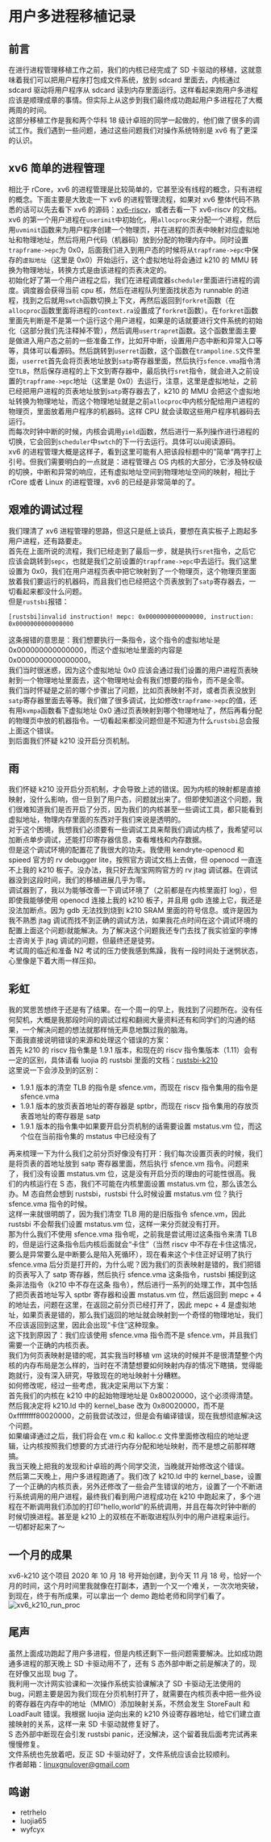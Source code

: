# 用户多进程移植记录

## 前言
在进行进程管理移植工作之前，我们的内核已经完成了 SD 卡驱动的移植，这就意味着我们可以把用户程序打包成文件系统，放到 sdcard 里面去，内核通过 sdcard 驱动将用户程序从 sdcard 读到内存里面运行。这样看起来跑用户多进程应该是顺理成章的事情。但实际上从这步到我们最终成功跑起用户多进程花了大概两周的时间。  
这部分移植工作是我和两个华科 18 级计卓班的同学一起做的，他们做了很多的调试工作。我们遇到一些问题，通过这些问题我们对操作系统特别是 xv6 有了更深的认识。  

## xv6 简单的进程管理
相比于 rCore，xv6 的进程管理是比较简单的，它甚至没有线程的概念，只有进程的概念。下面主要是大致走一下 xv6 的进程管理流程，如果对 xv6 整体代码不熟悉的话可以先去看下 xv6 的源码：[xv6-riscv](https://github.com/mit-pdos/xv6-riscv.git)，或者去看一下 xv6-riscv 的文档。  
xv6 的第一个用户进程在`userinit`中初始化，用`allocproc`来分配一个进程，然后用`uvminit`函数来为用户程序创建一个物理页，并在进程的页表中映射对应虚拟地址和物理地址，然后将用户代码（机器码）放到分配的物理内存中。同时设置`trapframe->epc`为 0x0，后面我们进入到用户态的时候将从`trapframe->epc`中保存的`虚拟地址`（这里是 0x0）开始运行，这个虚拟地址将会通过 k210 的 MMU 转换为物理地址，转换方式是由该进程的页表决定的。  
初始化好了第一个用户进程之后，我们在进程调度器`scheduler`里面进行进程的调度。调度器会获得当前 cpu 核，然后在进程队列里面找状态为 runnable 的进程，找到之后就用`swtch`函数切换上下文，再然后返回到`forkret`函数（在`allocproc`函数里面将进程的`context.ra`设置成了`forkret`函数）。在`forkret`函数里面先判断是不是第一个运行这个用户进程，如果是的话就要进行文件系统的初始化（这部分我们先注释掉不管），然后调用`usertrapret`函数。这个函数里面主要是做进入用户态之前的一些准备工作，比如开中断，设置用户态中断和异常入口等等，具体可以看源码。然后跳转到`userret`函数，这个函数在`trampoline.S`文件里面，`userret`首先会将页表地址放到`satp`寄存器里面，然后执行`sfence.vma`指令清空`TLB`，然后保存进程的上下文到寄存器中，最后执行`sret`指令，就会进入之前设置的`trapframe->epc`地址（这里是 0x0）去运行，注意，这里是虚拟地址，之前已经把用户进程的页表地址放到`satp`寄存器去了，k210 的 MMU 会把这个虚拟地址转换为物理地址，而这个物理地址就是之前`allocproc`中内核分配给用户进程的物理页，里面放着用户程序的机器码。这样 CPU 就会读取这些用户程序机器码去运行。  
而每次时钟中断的时候，内核会调用`yield`函数，然后进行一系列操作进行进程的切换，它会回到`scheduler`中`swtch`的下一行去运行。具体可以u阅读源码。  
xv6 的进程管理大概是这样子，看到这里可能有人把该段标题中的”简单“两字打上引号。但我们需要明白的一点就是：进程管理占 OS 内核的大部分，它涉及特权级的切换，中断和异常的响应，还有虚拟地址空间到物理地址空间的映射，相比于 rCore 或者 Linux 的进程管理，xv6 的已经是非常简单的了。  

## 艰难的调试过程
我们理清了 xv6 进程管理的思路，但这只是纸上谈兵，要想在真实板子上跑起多用户进程，还有路要走。  
首先在上面所说的流程，我们已经走到了最后一步，就是执行`sret`指令，之后它应该会跳转到`sepc`，也就是我们之前设置的`trapframe->epc`中去运行。我们这里设置为 0x0，我们在用户进程页表中把它映射到了一个物理页，这个物理页里面放着我们要运行的机器码，而且我们也已经把这个页表放到了`satp`寄存器去，一切看起来都没什么问题。  
但是`rustsbi`报错：  
```
[rustsbi]invalid instruction! mepc: 0x0000000000000000, instruction: 0x0000000000000000
```
这条报错的意思是：我们想要执行一条指令，这个指令的虚拟地址是 0x000000000000000，而这个虚拟地址里面的内容是 0x0000000000000000。  
我们当时很迷惑，因为这个虚拟地址 0x0 应该会通过我们设置的用户进程页表映射到一个物理地址里面去，这个物理地址会有我们想要的指令，而不是全零。  
我们当时怀疑是之前的哪个步骤出了问题，比如页表映射不对，或者页表没放到`satp`寄存器里面去等等。我们做了很多调试，比如修改`trapframe->epc`的值，还有用`kvmpa`函数看下虚拟地址 0x0 通过页表映射到哪个物理地址了，然后再看分配的物理页中放的机器指令。一切看起来都没问题但是不知道为什么`rustsbi`总会报上面这个错误。  
到后面我们怀疑 k210 没开启分页机制。  

## 雨
我们怀疑 k210 没开启分页机制，才会导致上述的错误。因为内核的映射都是直接映射，没什么影响，但一旦到了用户态，问题就出来了。但即使知道这个问题，我们很难知道我们是否开启了分页，因为我们的内核甚至一些调试工具，都只能看到虚拟地址，物理内存里面的东西对于我们来说是透明的。  
对于这个困境，我想我们必须要有一些调试工具来帮我们调试内核了，我希望可以加断点单步调试，还能打印寄存器信息，查看堆栈和内存数据。  
但是这个调试环境的配置花了我很大的功夫。我使用 kendryte-openocd 和 spieed 官方的 rv debugger lite，按照官方调试文档上去做，但 openocd 一直连不上我的 k210 板子。没办法，我只好去淘宝网购官方的 rv jtag 调试器。在调试器没到这段时间，我们的移植进展几乎为零。  
调试器到了，我以为能够改善一下调试环境了（之前都是在内核里面打 log），但即使我能够使用 openocd 连接上我的 k210 板子，并且用 gdb 连接上它，我还是没法加断点。因为 gdb 无法找到烧到 k210 SRAM 里面的符号信息。或许是因为我不熟悉 jtag 调试而找不到正确的调试方法，如果我花点时间在这个调试环境的配置上面这个问题i就能解决。为了解决这个问题我还专门去找了我实验室的李博士咨询关于 jtag 调试的问题，但最终还是徒劳。  
考试周的临近和准备 N2 考试的压力使我感到焦躁，我有一段时间处于迷惘状态，心里像是下着大雨一样压抑。  

## 彩虹
我的冥思苦想终于还是有了结果。在一个周一的早上，我找到了问题所在。没有任何契机，大概是我那段时间的调试过程和翻阅大量资料还有和同学们的沟通的结果，一个解决问题的想法就那样悄无声息地飘过我的脑海。  
下面我直接说明错误的来源和处理这个错误的方案：  
首先 k210 的 riscv 指令集是 1.9.1 版本，和现在的 riscv 指令集版本（1.11）会有一定的区别，具体请看 luojia 的 rustsbi 里面的文档：[rustsbi-k210](https://github.com/luojia65/rustsbi/tree/master/platform/k210)  
这里说一下会涉及到的区别：  
+ 1.9.1 版本的清空 TLB 的指令是 sfence.vm，而现在 riscv 指令集用的指令是 sfence.vma
+ 1.9.1 版本的放页表首地址的寄存器是 sptbr，而现在 riscv 指令集用的存放页表首地址的寄存器是 satp
+ 1.9.1 版本的指令集中如果要开启分页机制的话需要设置 mstatus.vm 位，而这个位在当前指令集的 mstatus 中已经没有了

再来梳理一下为什么我们之前分页好像没有打开：我们每次设置页表的时候，我们是将页表的首地址放到 satp 寄存器里面，然后执行 sfence.vm 指令。问题来了，我们没有设置 mstatus.vm 位，这是没有开启分页的理由的可能性很高。我们的内核运行在 S 态，我们不可能在内核里面设置 mstatus.vm 位，那么该怎么办。M 态自然会想到 rustsbi，rustsbi 什么时候设置 mstatus.vm 位？执行 sfence.vma 指令的时候。  
这样一来就很明朗了，因为我们清空 TLB 用的是旧版指令 sfence.vm，因此 rustsbi 不会帮我们设置 mstatus.vm 位，这样一来分页就没有打开。  
那为什么我们不使用 sfence.vma 指令呢，之前我是尝试用过这条指令来清 TLB 的，但是运行这条指令后内核后面就会“卡住”（当然 riscv 中不存在卡住这情况，要么是异常要么是中断要么是陷入死循环），现在看来这个卡住正好证明了执行 sfence.vma 后分页是打开的，为什么呢？因为我们的页表映射是错的，我们把错的页表写入了 satp 寄存器，然后执行 sfence.vma 这条指令，rustsbi 捕捉到这条非法指令（k210 中不存在这条 指令），然后进行一系列的处理工作，其中包括了把页表首地址写入 sptbr 寄存器和设置 mstatus.vm 位，然后返回到 mepc + 4 的地址去，问题在这里，在返回之前分页已经打开了，因此 mepc + 4 是虚拟地址，如果页表是错的，那么我们返回的地址就会映射到一个奇怪的物理地址，我们不应该返回到这里，因此会出现“卡住”这种现象。  
这下找到原因了：我们应该使用 sfence.vma 指令而不是 sfence.vm，并且我们需要一个正确的内核页表。  
我们为何页表映射是错的呢，其实我当时移植 vm 这块的时候并不是很清楚整个内核的内存布局是怎么样的，当时在不清楚想要如何映射内存的情况下瞎搞，觉得能跑就行，没有深入研究，导致现在的地址映射十分糟糕。  
如何修改呢，经过一些考虑，我决定采用以下方案：  
首先我们的内核在 k210 中的起始物理地址是 0x80020000，这个必须得清楚。  
然后我决定将 k210.ld 中的 kernel_base 改为 0x80020000，而不是 0xffffffff80020000，之前我尝试改过，但是会有编译错误，现在我想彻底解决这个问题。  
如果编译通过之后，我们将会在 vm.c 和 kalloc.c 文件里面修改相应的地址逻辑，让内核按照我们想要的方式进行内存分配和地址映射，而不是想之前那样瞎搞。  
我当天晚上把我的发现和计卓班的两个同学交流，当晚就开始修改这个错误。  
然后第二天晚上，用户多进程跑通了。我们改了 k210.ld 中的 kernel_base，设置了一个正确的内核页表，另外还修改了一些会产生错误的地方，设置了一个不断进行系统调用的用户进程，最终我们看到用户进程成功在 k210 中跑起来了，多个进程在不断调用我们添加的打印“hello,world”的系统调用，并且在每次时钟中断的时候切换进程。甚至是 k210 上的双核在不断取进程队列中的用户进程来运行。  
一切都好起来了～  

## 一个月的成果
xv6-k210 这个项目 2020 年 10 月 18 号开始创建，到今天 11 月 18 号，恰好一个月的时间，这个月时间里我就像在打副本，遇到一个又一个难关，一次次地突破，到现在，终于有所成果，可以拿出一个 demo 跑给老师和同学们看了。  
![xv6_k210_run_proc](../img/xv6_k210_run_proc.png)  

## 尾声
虽然上面成功跑起了用户多进程，但是内核还剩下一些问题需要解决。比如成功跑通多进程的那天晚上 SD 卡驱动用不了，还有 S 态外部中断之前是解决了的，现在好像又出现 bug 了。  
我利用一次计网实验课和一次操作系统实验课解决了 SD 卡驱动无法使用的 bug，问题主要是因为我们现在分页机制打开了，就需要在内核页表中把一些外设的寄存器在内存中的地址（MMIO）添加映射关系，不然会发生 StoreFault 和 LoadFault 错误。我根据 luojia 逆向出来的 k210 外设寄存器地址，给它们建立直接映射的关系，这样一来 SD 卡驱动就修复好了。  
S 态外部中断现在会引发 rustsbi panic，还没解决，这个留着我后面考完试再来慢慢修复。  
文件系统也先放着吧，反正 SD 卡驱动好了，文件系统应该会比较顺利。  
作者邮箱：linuxgnulover@gmail.com  

## 鸣谢
+ retrhelo
+ luojia65
+ wyfcyx